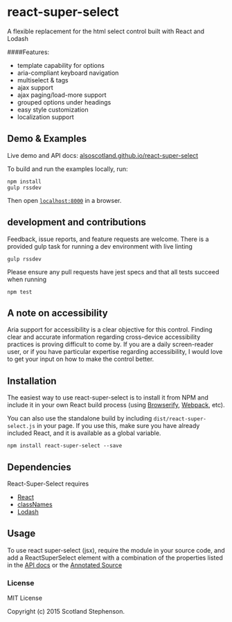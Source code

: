 # react-super-select

A flexible replacement for the html select control built with React and Lodash

####Features:
  - template capability for options
  - aria-compliant keyboard navigation
  - multiselect & tags
  - ajax support
  - ajax paging/load-more support
  - grouped options under headings
  - easy style customization
  - localization support


## Demo & Examples

Live demo and API docs: [alsoscotland.github.io/react-super-select](http://alsoscotland.github.io/react-super-select/)

To build and run the examples locally, run:

```
npm install
gulp rssdev
```

Then open [`localhost:8000`](http://localhost:8000) in a browser.

## development and contributions

Feedback, issue reports, and feature requests are welcome.  There is a provided gulp task for running a dev environment with live linting
```
gulp rssdev
```

Please ensure any pull requests have jest specs and that all tests succeed when running
```
npm test
```

## A note on accessibility
Aria support for accessibility is a clear objective for this control. Finding clear and accurate information regarding cross-device accessibility practices is proving difficult to come by.  If you are a daily screen-reader user, or if you have particular expertise regarding accessibility, I would love to get your input on how to make the control better.

## Installation

The easiest way to use react-super-select is to install it from NPM and include it in your own React build process (using [Browserify](http://browserify.org), [Webpack](http://webpack.github.io/), etc).

You can also use the standalone build by including `dist/react-super-select.js` in your page. If you use this, make sure you have already included React, and it is available as a global variable.

```
npm install react-super-select --save
```

## Dependencies
React-Super-Select requires 
  - [React](https://facebook.github.io/react/index.html)
  - [classNames](https://www.npmjs.com/package/classnames)
  - [Lodash](https://lodash.com/)

## Usage

To use react super-select (jsx), require the module in your source code, and add a ReactSuperSelect element with a combination of the properties listed in the [API docs](http://alsoscotland.github.io/react-super-select/) or the [Annotated Source](http://alsoscotland.github.io/react-super-select/example/annotated-source.html)

### License

MIT License

Copyright (c) 2015 Scotland Stephenson.

